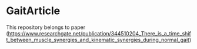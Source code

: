 # GaitArticle
This repository belongs to paper (https://www.researchgate.net/publication/344510204_There_is_a_time_shift_between_muscle_synergies_and_kinematic_synergies_during_normal_gait)
